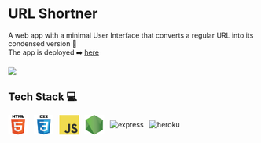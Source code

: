 # URL Shortner
A web app with a minimal User Interface that converts a regular URL into its condensed version :link: <br />
The app is deployed ➡️ <a href="https://url-shortner11.herokuapp.com/">here</a>

<img align="center" src="https://media.giphy.com/media/A6GX5elFDQ7FXqRNCR/giphy.gif"/>

## Tech Stack :computer:
<p align="left">
  <img src="https://raw.githubusercontent.com/github/explore/80688e429a7d4ef2fca1e82350fe8e3517d3494d/topics/html/html.png" width="40px" alt="html" align="center"/>
    &nbsp
   <img src="https://raw.githubusercontent.com/github/explore/80688e429a7d4ef2fca1e82350fe8e3517d3494d/topics/css/css.png" width="40px" alt="css" align="center"/>
    &nbsp
   <img src="https://raw.githubusercontent.com/github/explore/80688e429a7d4ef2fca1e82350fe8e3517d3494d/topics/javascript/javascript.png" width="40px" alt="javascript" align="center"/>
   &nbsp
   <img src="https://raw.githubusercontent.com/github/explore/80688e429a7d4ef2fca1e82350fe8e3517d3494d/topics/nodejs/nodejs.png" width="40px" alt="node js" align="center"/>
   &nbsp
   <img src="https://camo.githubusercontent.com/438522ac26bb05c47b5a243f914d2dab7c49265b6ee09bbc7df43004f96754f6/68747470733a2f2f6432656970397366336f6f3663322e636c6f756466726f6e742e6e65742f746167732f696d616765732f3030302f3030302f3335392f66756c6c2f657870726573736a736c6f676f2e706e67" width="40px" alt="express" align="center"/>
  &nbsp
  <img src="https://seeklogo.com/images/H/heroku-logo-B774A78667-seeklogo.com.png" width="30px" alt="heroku" align="center"/>
</p>
